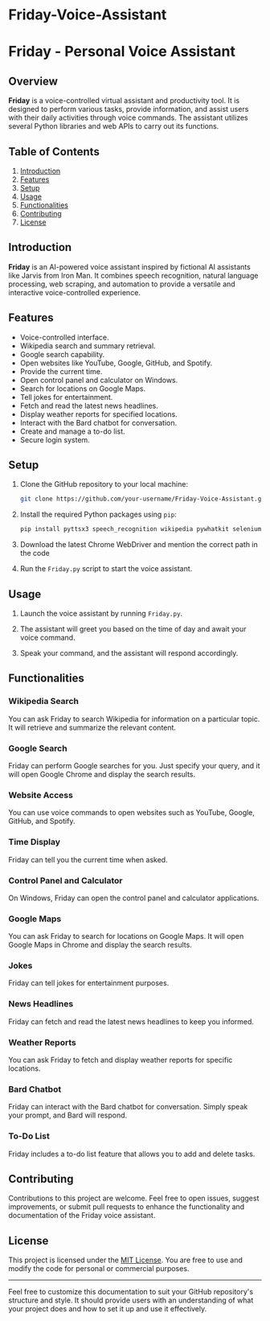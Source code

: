 # Friday-Voice-Assistant



# Friday - Personal Voice Assistant

## Overview

**Friday** is a voice-controlled virtual assistant and productivity tool. It is designed to perform various tasks, provide information, and assist users with their daily activities through voice commands. The assistant utilizes several Python libraries and web APIs to carry out its functions.

## Table of Contents

1. [Introduction](#introduction)
2. [Features](#features)
3. [Setup](#setup)
4. [Usage](#usage)
5. [Functionalities](#functionalities)
6. [Contributing](#contributing)
7. [License](#license)

## Introduction

**Friday** is an AI-powered voice assistant inspired by fictional AI assistants like Jarvis from Iron Man. It combines speech recognition, natural language processing, web scraping, and automation to provide a versatile and interactive voice-controlled experience.

## Features

- Voice-controlled interface.
- Wikipedia search and summary retrieval.
- Google search capability.
- Open websites like YouTube, Google, GitHub, and Spotify.
- Provide the current time.
- Open control panel and calculator on Windows.
- Search for locations on Google Maps.
- Tell jokes for entertainment.
- Fetch and read the latest news headlines.
- Display weather reports for specified locations.
- Interact with the Bard chatbot for conversation.
- Create and manage a to-do list.
- Secure login system.

## Setup

1. Clone the GitHub repository to your local machine:

   ```bash
   git clone https://github.com/your-username/Friday-Voice-Assistant.git
   ```

2. Install the required Python packages using `pip`:

   ```bash
   pip install pyttsx3 speech_recognition wikipedia pywhatkit selenium requests bs4 dadjokes Bard
   ```

3. Download the latest Chrome WebDriver and mention the correct path in the code

4. Run the `Friday.py` script to start the voice assistant.

## Usage

1. Launch the voice assistant by running `Friday.py`.

2. The assistant will greet you based on the time of day and await your voice command.

3. Speak your command, and the assistant will respond accordingly.

## Functionalities

### Wikipedia Search

You can ask Friday to search Wikipedia for information on a particular topic. It will retrieve and summarize the relevant content.

### Google Search

Friday can perform Google searches for you. Just specify your query, and it will open Google Chrome and display the search results.

### Website Access

You can use voice commands to open websites such as YouTube, Google, GitHub, and Spotify.

### Time Display

Friday can tell you the current time when asked.

### Control Panel and Calculator

On Windows, Friday can open the control panel and calculator applications.

### Google Maps

You can ask Friday to search for locations on Google Maps. It will open Google Maps in Chrome and display the search results.

### Jokes

Friday can tell jokes for entertainment purposes.

### News Headlines

Friday can fetch and read the latest news headlines to keep you informed.

### Weather Reports

You can ask Friday to fetch and display weather reports for specific locations.

### Bard Chatbot

Friday can interact with the Bard chatbot for conversation. Simply speak your prompt, and Bard will respond.

### To-Do List

Friday includes a to-do list feature that allows you to add and delete tasks.

## Contributing

Contributions to this project are welcome. Feel free to open issues, suggest improvements, or submit pull requests to enhance the functionality and documentation of the Friday voice assistant.

## License

This project is licensed under the [MIT License](LICENSE). You are free to use and modify the code for personal or commercial purposes.

---

Feel free to customize this documentation to suit your GitHub repository's structure and style. It should provide users with an understanding of what your project does and how to set it up and use it effectively.
